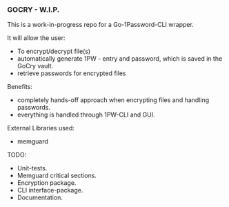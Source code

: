### GOCRY - W.I.P.

This is a work-in-progress repo for a Go-1Password-CLI
wrapper. 

It will allow the user:
- To encrypt/decrypt file(s)
- automatically generate 1PW - entry and password, which is saved in the GoCry vault.
- retrieve passwords for encrypted files

Benefits:
- completely hands-off approach when encrypting files and handling passwords.
- everything is handled through 1PW-CLI and GUI.

External Libraries used:
- memguard


TODO:
- Unit-tests.
- Memguard critical sections.
- Encryption package.
- CLI interface-package.
- Documentation.
